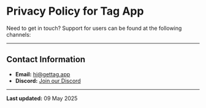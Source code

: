 # Privacy Policy for Tag App

Need to get in touch? Support for users can be found at the following channels:

---

## Contact Information

- **Email:** [hi@gettag.app](mailto:hi@gettag.app)  
- **Discord:** [Join our Discord](https://discord.gg/R7jD7vvE)

---

**Last updated:** 09 May 2025
